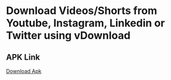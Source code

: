 # Download Videos/Shorts from Youtube, Instagram, Linkedin or Twitter using vDownload

## APK Link
[Download Apk](https://shorturl.at/DTdMh)
